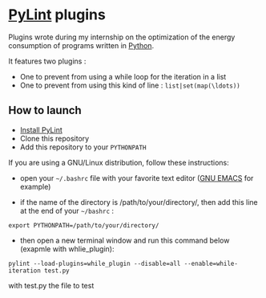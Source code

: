 # [PyLint](https://www.pylint.org) plugins

Plugins wrote during my internship on the optimization of the energy
consumption of programs written in [Python](https://www.python.org).

It features two plugins :

* One to prevent from using a while loop for the iteration in a list
* One to prevent from using this kind of line : `list|set(map(\ldots))`

## How to launch

* [Install PyLint](https://www.pylint.org/#install)
* Clone this repository
* Add this repository to your `PYTHONPATH`

If you are using a GNU/Linux distribution, follow these instructions:

+ open your `~/.bashrc` file with your favorite text editor ([GNU
EMACS](https://www.gnu.org/software/emacs/) for example)

+ if the name of the directory is /path/to/your/directory/, then add
this line at the end of your `~/bashrc` :

```
export PYTHONPATH=/path/to/your/directory/
```

+ then open a new terminal window and run this command below (exapmle with whlie_plugin):
```
pylint --load-plugins=while_plugin --disable=all --enable=while-iteration test.py
```

with test.py the file to test